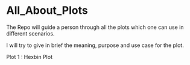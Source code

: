 # All_About_Plots
The Repo will guide  a person through all the plots which one can use in different scenarios.

I will try to give in brief the meaning, purpose and use case for the plot.

Plot 1 : Hexbin Plot
